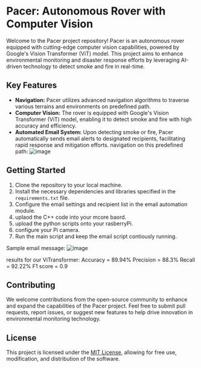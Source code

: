 # Pacer: Autonomous Rover with Computer Vision

Welcome to the Pacer project repository! Pacer is an autonomous rover equipped with cutting-edge computer vision capabilities, powered by Google's Vision Transformer (ViT) model. This project aims to enhance environmental monitoring and disaster response efforts by leveraging AI-driven technology to detect smoke and fire in real-time.

## Key Features
- **Navigation:** Pacer utilizes advanced navigation algorithms to traverse various terrains and environments on predefined path.
- **Computer Vision:** The rover is equipped with Google's Vision Transformer (ViT) model, enabling it to detect smoke and fire with high accuracy and efficiency.
- **Automated Email System:** Upon detecting smoke or fire, Pacer automatically sends email alerts to designated recipients, facilitating rapid response and mitigation efforts.
navigation on this predefined path:
![image](https://github.com/hassantfaily/Pacer/assets/132168189/32990902-f0a9-4c5e-8c7d-bcb9ad272389)

## Getting Started
1. Clone the repository to your local machine.
2. Install the necessary dependencies and libraries specified in the `requirements.txt` file.
3. Configure the email settings and recipient list in the email automation module.
4. uplaod the C++ code into your mcore baord.
5. upload the python scripts onto your rasberryPi.
6. configure your Pi camera.
7. Run the main script and keep the email script contiously running.

Sample email message:
![image](https://github.com/hassantfaily/Pacer/assets/132168189/9223bf85-276e-4ae3-82fc-8758d888ef3e)

results for our ViTransformer:
Accuracy = 89.94%
Precision = 88.3%
Recall = 92.22%
F1 score = 0.9

## Contributing
We welcome contributions from the open-source community to enhance and expand the capabilities of the Pacer project. Feel free to submit pull requests, report issues, or suggest new features to help drive innovation in environmental monitoring technology.

## License
This project is licensed under the [MIT License](LICENSE), allowing for free use, modification, and distribution of the software.
